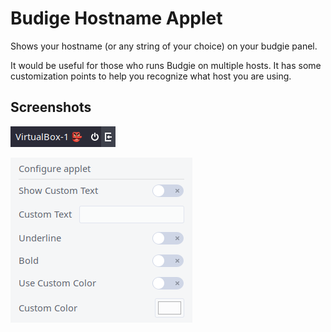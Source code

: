 # Budige Hostname Applet

Shows your hostname (or any string of your choice) on your budgie panel.

It would be useful for those who runs Budgie on multiple hosts. It has some customization points to help you recognize what host you are using.

## Screenshots

![Panel](https://github.com/AkiraMiyakoda/budgie-hostname-applet/raw/master/assets/panel.png)

![Config](https://github.com/AkiraMiyakoda/budgie-hostname-applet/raw/master/assets/config.png)
